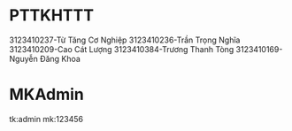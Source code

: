 # PTTKHTTT
3123410237-Từ Tăng Cơ Nghiệp
3123410236-Trần Trọng Nghĩa
3123410209-Cao Cát Lượng
3123410384-Trương Thanh Tòng
3123410169-Nguyễn Đăng Khoa

# MKAdmin

tk:admin
mk:123456
